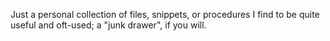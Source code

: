 Just a personal collection of files, snippets, or procedures I find to be quite useful and oft-used; a "junk drawer", if you will.
